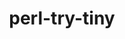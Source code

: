 ---
title: "perl-try-tiny"
layout: cache
categories: [package, v0.18.1]
meta: {"versions": ["0.28"], "compilers": ["gcc@=7.3.1"], "oss": ["amzn2"], "platforms": ["linux"], "targets": ["aarch64", "graviton2", "x86_64_v3", "x86_64_v4"], "stacks": ["aws-ahug", "aws-ahug-aarch64", "root"], "num_specs": 4, "num_specs_by_stack": {"aws-ahug-aarch64": 2, "root": 4, "aws-ahug": 2}}
spec_details: [{"hash": "3gxads6loymfkulagr6ksirhvpa7c7t7", "compiler": "gcc@=7.3.1", "versions": ["0.28"], "os": "amzn2", "platform": "linux", "target": "aarch64", "variants": [], "stacks": ["aws-ahug-aarch64", "root"], "size": "-", "tarball": "https://binaries.spack.io/v0.18.1/build_cache/linux-amzn2-aarch64/gcc-7.3.1/perl-try-tiny-0.28/linux-amzn2-aarch64-gcc-7.3.1-perl-try-tiny-0.28-3gxads6loymfkulagr6ksirhvpa7c7t7.spack"}, {"hash": "m2v47vp7ebmifzizwt5vtctpiacnfvfe", "compiler": "gcc@=7.3.1", "versions": ["0.28"], "os": "amzn2", "platform": "linux", "target": "x86_64_v4", "variants": [], "stacks": ["root", "aws-ahug"], "size": "-", "tarball": "https://binaries.spack.io/v0.18.1/build_cache/linux-amzn2-x86_64_v4/gcc-7.3.1/perl-try-tiny-0.28/linux-amzn2-x86_64_v4-gcc-7.3.1-perl-try-tiny-0.28-m2v47vp7ebmifzizwt5vtctpiacnfvfe.spack"}, {"hash": "fuuwu3c5i2ie36pnkybbb7al5dvmtttu", "compiler": "gcc@=7.3.1", "versions": ["0.28"], "os": "amzn2", "platform": "linux", "target": "graviton2", "variants": [], "stacks": ["aws-ahug-aarch64", "root"], "size": "-", "tarball": "https://binaries.spack.io/v0.18.1/build_cache/linux-amzn2-graviton2/gcc-7.3.1/perl-try-tiny-0.28/linux-amzn2-graviton2-gcc-7.3.1-perl-try-tiny-0.28-fuuwu3c5i2ie36pnkybbb7al5dvmtttu.spack"}, {"hash": "issr6ovrjztlf2oh2vvsi3sjq3vhi5at", "compiler": "gcc@=7.3.1", "versions": ["0.28"], "os": "amzn2", "platform": "linux", "target": "x86_64_v3", "variants": [], "stacks": ["root", "aws-ahug"], "size": "-", "tarball": "https://binaries.spack.io/v0.18.1/build_cache/linux-amzn2-x86_64_v3/gcc-7.3.1/perl-try-tiny-0.28/linux-amzn2-x86_64_v3-gcc-7.3.1-perl-try-tiny-0.28-issr6ovrjztlf2oh2vvsi3sjq3vhi5at.spack"}]
---
